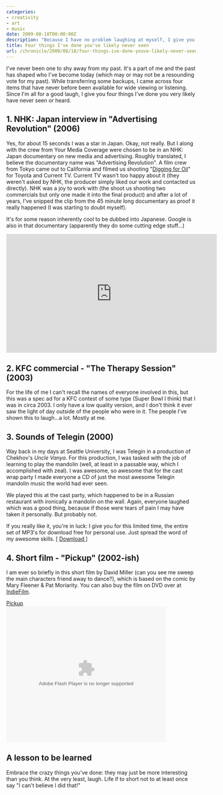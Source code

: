```yaml
---
categories:
- creativity
- art
- music
date: 2009-08-18T00:00:00Z
description: "Because I have no problem laughing at myself, I give you the four things you've probably never seen me in."
title: Four things I've done you've likely never seen
url: /chronicle/2009/08/18/four-things-ive-done-youve-likely-never-seen/
---
```


I've never been one to shy away from my past.  It's a part of me and the past has shaped who I've become today (which may or may not be a resounding vote for my past).  While transferring some backups, I came across four items that have never before been available for wide viewing or listening.  Since I'm all for a good laugh, I give you four things I've done you very likely have never seen or heard.

## 1. NHK: Japan interview in "Advertising Revolution" (2006)
Yes, for about 15 seconds I was a star in Japan.  Okay, not really.  But I along with the crew from Your Media Coverage were chosen to be in an NHK: Japan documentary on new media and advertising.  Roughly translated, I believe the documentary name was "Advertising Revolution". A film crew from Tokyo came out to California and filmed us shooting "<a href="http://www.youtube.com/watch?v=ZYaLYVD5O5Y">Digging for Oil</a>" for Toyota and Current TV.  Current TV wasn't too happy about it (they weren't asked by NHK, the producer simply liked our work and contacted us directly).  NHK was a joy to work with (the shoot us shooting two commercials but only one made it into the final product) and after a lot of years, I've snipped the clip from the 45 minute long documentary as proof it really happened (I was starting to doubt myself).

It's for some reason inherently cool to be dubbed into Japanese. Google is also in that documentary (apparently they do some cutting edge stuff...)

<iframe width="560" height="315" src="https://www.youtube.com/embed/m-BgCxCF4Wc" frameborder="0" allowfullscreen></iframe>

## 2. KFC commercial - "The Therapy Session" (2003)
For the life of me I can't recall the names of everyone involved in this, but this was a spec ad for a KFC contest of some type (Super Bowl I think) that I was in circa 2003. I only have a low quality version, and I don't think it ever saw the light of day outside of the people who were in it.  The people I've shown this to laugh...a lot.  Mostly at me.

## 3. Sounds of Telegin (2000)
Way back in my days at Seattle University, I was Telegin in a production of Chekhov's _Uncle Vanya_.  For this production, I was tasked with the job of learning to play the mandolin (well, at least in a passable way, which I accomplished with zeal).  I was awesome, so awesome that for the cast wrap party I made everyone a CD of just the most awesome Telegin mandolin music the world had ever seen.

We played this at the cast party, which happened to be in a Russian restaurant with ironically a mandolin on the wall.  Again, everyone laughed which was a good thing, because if those were tears of pain I may have taken it personally.  But probably not.

If you really like it, you're in luck: I give you for this limited time, the entire set of MP3's for download free for personal use.  Just spread the word of my awesome skills. [ <a href="http://justinribeiro.com/chronicle/downloads/mp3/SoundsOfTelegin/JustinRibeiro-SoundsofTelegin.zip">Download </a>]

## 4. Short film - "Pickup" (2002-ish)
I am ever so briefly in this short film by David Miller (can you see me sweep the main characters friend away to dance?), which is based on the comic by Mary Fleener & Pat Moriarity.  You can also buy the film on DVD over at <a href="http://www.indieflix.com/Films/Pickup">IndieFilm</a>.

<a href="http://vids.myspace.com/index.cfm?fuseaction=vids.individual&videoid=2864291">Pickup</a><br/><object width="425px" height="360px" ><param name="allowFullScreen" value="true"/><param name="wmode" value="transparent"/><param name="movie" value="http://mediaservices.myspace.com/services/media/embed.aspx/m=2864291,t=1,mt=video"/><embed src="http://mediaservices.myspace.com/services/media/embed.aspx/m=2864291,t=1,mt=video" width="425" height="360" allowFullScreen="true" type="application/x-shockwave-flash" wmode="transparent"></embed></object>

## A lesson to be learned
Embrace the crazy things you've done: they may just be more interesting than you think.  At the very least, laugh.  Life if to short not to at least once say "I can't believe I did that!"

